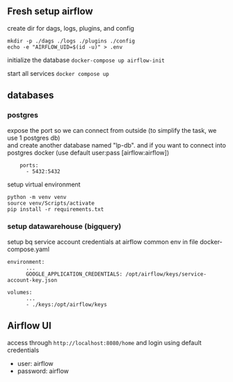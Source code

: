 ## Fresh setup airflow

create dir for dags, logs, plugins, and config
```
mkdir -p ./dags ./logs ./plugins ./config
echo -e "AIRFLOW_UID=$(id -u)" > .env
```

initialize the database
`docker-compose up airflow-init`

start all services
`docker compose up`

## databases 
### postgres
expose the port so we can connect from outside (to simplify the task, we use 1 postgres db)  
and create another database named "lp-db". and if you want to connect into postgres docker (use default user:pass [airflow:airflow])

```    
	ports:
	  - 5432:5432
```

setup virtual environment 
```
python -m venv venv
source venv/Scripts/activate
pip install -r requirements.txt
```

### setup datawarehouse (bigquery)

setup bq service account credentials at airflow common env in file docker-compose.yaml
```
environment:
      ...
      GOOGLE_APPLICATION_CREDENTIALS: /opt/airflow/keys/service-account-key.json

volumes:
      ...
      - ./keys:/opt/airflow/keys
```

## Airflow UI
access through `http://localhost:8080/home` and login using default credentials  
- user: airflow 
- password: airflow